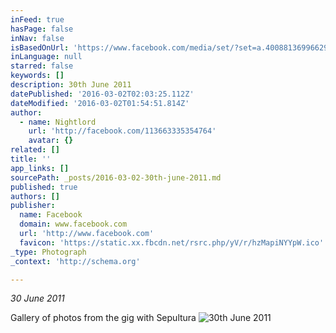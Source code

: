 ```yaml
---
inFeed: true
hasPage: false
inNav: false
isBasedOnUrl: 'https://www.facebook.com/media/set/?set=a.400881369966291.106351.113663335354764&type=3'
inLanguage: null
starred: false
keywords: []
description: 30th June 2011
datePublished: '2016-03-02T02:03:25.112Z'
dateModified: '2016-03-02T01:54:51.814Z'
author:
  - name: Nightlord
    url: 'http://facebook.com/113663335354764'
    avatar: {}
related: []
title: ''
app_links: []
sourcePath: _posts/2016-03-02-30th-june-2011.md
published: true
authors: []
publisher:
  name: Facebook
  domain: www.facebook.com
  url: 'http://www.facebook.com'
  favicon: 'https://static.xx.fbcdn.net/rsrc.php/yV/r/hzMapiNYYpW.ico'
_type: Photograph
_context: 'http://schema.org'

---
```

_30 June 2011_

Gallery of photos from the gig with Sepultura
![30th June 2011](https://scontent.xx.fbcdn.net/hphotos-xaf1/t31.0-8/s720x720/335336_400881403299621_683359767_o.jpg)
